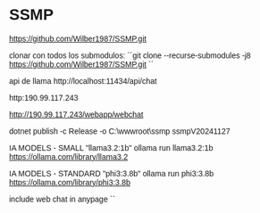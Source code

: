 # SSMP

https://github.com/Wilber1987/SSMP.git

clonar con todos los submodulos: 
´´git clone --recurse-submodules -j8 https://github.com/Wilber1987/SSMP.git ´´

api de llama http://localhost:11434/api/chat


http:190.99.117.243

http://190.99.117.243/webapp/webchat


dotnet publish -c Release -o C:\wwwroot\ssmp
ssmpV20241127

IA MODELS - SMALL
"llama3.2:1b"
ollama run llama3.2:1b
https://ollama.com/library/llama3.2

IA MODELS -  STANDARD
"phi3:3.8b"
ollama run phi3:3.8b
https://ollama.com/library/phi3:3.8b

include web chat in anypage
 ``<div class="ssmp-chat-container">
		<style>
			body {
				margin: 0;
				font-family: Arial, sans-serif;
			}

			/* Botón flotante */
			.toggle-button {
				position: fixed;
				bottom: 10px;
				right: 10px;
				padding: 10px 15px;
				background-color: #007bff;
				color: white;
				border: none;
				border-radius: 5px;
				cursor: pointer;
				font-size: 14px;
				box-shadow: 0 4px 6px rgba(0, 0, 0, 0.2);
			}

			/* Contenedor flotante del chat */
			.chat-wrapper {
				position: fixed;
				bottom: 50px;
				/* Separado del botón */
				right: 10px;
				width: 400px;
				height: 600px;
				background-color: #f1f1f1;
				border-radius: 10px;
				box-shadow: 0 4px 6px rgba(0, 0, 0, 0.2);
				display: none;
				overflow: hidden;
				border-radius: 10px;
				/* Oculto por defecto */                
			}
			.chat-wrapper iframe {
				width: 100%;
				height: 100%;
			}
		</style>
		<button class="toggle-button" onclick="toggleChat()">Chat</button>
		<!-- Contenedor del chat -->
		<div class="chat-wrapper" id="chatWrapper">
			<iframe src="http://190.99.117.243/webapp/webchat" frameborder="0"></iframe>
		</div>
		<script>
			function toggleChat() {
				const chatWrapper = document.getElementById('chatWrapper');
				if (chatWrapper.style.display === 'none' || chatWrapper.style.display === '') {
					chatWrapper.style.display = 'block';
				} else {
					chatWrapper.style.display = 'none';
				}
			}
		</script>       
	</div> 
``



sc create MyRabbitC binPath= "C:\rabbit\RabbitMQService.exe"
Ronny Alberto Vega Mendieta
9:56
sc config MyRabbitC start= auto
sc start MyRabbitC
sc delete MyRabbitC


"TemplateImageHeader": "https://localhost:5101/media/image/whatsapp_template_header.png"

{
  "messaging_product": "whatsapp",
  "to": "+50588078386",
  "type": "template",
  "template": {
	"name": "notificacion_paquete",
	"language": { "code": "es" },
	"components": [
	  {
		"type": "header",
		"parameters": [
		  {
			"type": "IMAGE",
			"image": { "link": "https://chatbot.correos.gob.gt:8443/Media/img/logo.png" }
		  }
		]
	  },
	  {
		"type": "body",
		"parameters": [
		  { "type": "TEXT", "text": "Juan Pérez" },  
		  { "type": "TEXT", "text": "123456789" },  
		  { "type": "TEXT", "text": "GT-09876" }  
		]
	  }
	]
  }
}

se hará uso de la mensajería, para conectarlo a una plataforma  de control de casos, con los que se podrá dar seguimiento de forma eficiente de las consultas que los clientes hagan y de esa forma darles respuesta de forma mas rápida y eficiente.

debe ingresar a la plataforma : "https://chatbot.correos.gob.gt:8443/"
con el usuario "prueba@prueba.net" contraseña "prueba%2025".
desde ahi podra observar: 
1 home: desde aqui podra ver el estado de la dependencia que administra los casos
2 solicitudes pendientes: en caso de encontrar solicitudes que requieran peticiones
3 casos en proceso:  en este menu estara la opcion de ver detalle desde el cual se podra ver la cantidad de tareas creadas para esa consulta, asi mismo se podra observar el historial de mensajes intercambiados por el cliente y el bot que es capaz de recepcionar consultas desde el correo meta whatsapp y messenger(facbook api)


nuevo token: EAARmKPZCahegBO6bQPehSfbqlKGWFuDiEgTQPIwg0pZAVNY50XzKAH8bwiZA24qjEWu1qdl90Lst6Ib8CGWr1g7x3b3fbofBEYs928tu3TZCKlDDOMdtZBLr3ZByetGoOu5mcDX0rRnte2Eskv6amZBENMjvy12X0DRz3fFPZBwYJQDQ6KJYk0vgaj8gZC641t68QVAZDZD


se hará uso de la mensajería, para conectarlo a una plataforma  de control de casos, con los que se podrá dar seguimiento de forma eficiente de las consultas que los clientes hagan y de esa forma darles respuesta de forma mas rápida y eficiente. como se ha mencionado en la descripcion correos de guatemala tiene diversos sistemas de consultas para que los usuarios puedan obtener informacion sobre sus paquetes, uno de ellos es el sistema de seguimiento, la intencion de nuestro desarrollo es integrar la informacion del seguimiento con nuestro chatbot que permita de forma organica desde nuestras redes sociales (facebook, whatsapp he instagram) dar la informacion a los clientes, aliviando la carga de estos al no tener que consultar en muchos sitios para obtener la informacion desada, la plataforma de chatbot respondera a todas esas consultas y las gestionara desde el backend de la app permitiendo a correos de guatemala procesar la informacion de forma eficiente, en la captura de pantalla agregada muestra claramente como el panel de administracion puede recepcionar consultas de clientes diversos, agruparlos en casos y permite tanto al asistente virtual como a los asistentes de soporte tecnico atender a los clientes de forma rapida con la informacion que estos requieren a la mano.
